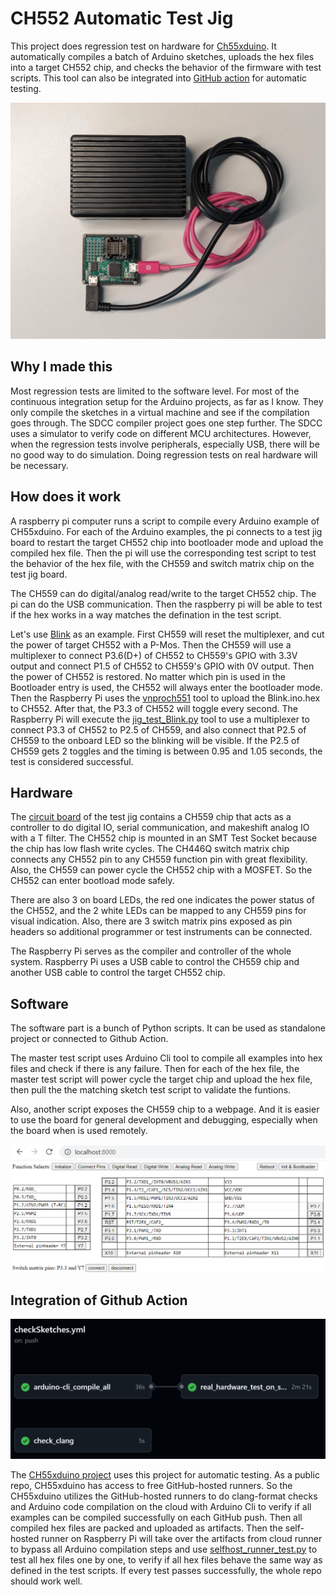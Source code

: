 # CH552 Automatic Test Jig

This project does regression test on hardware for [Ch55xduino](https://github.com/DeqingSun/ch55xduino). It automatically compiles a batch of Arduino sketches, uploads the hex files into a target CH552 chip, and checks the behavior of the firmware with test scripts. This tool can also be integrated into [GitHub action](https://github.com/DeqingSun/ch55xduino/blob/ch55xduino/.github/workflows/checkSketches.yml) for automatic testing.

![photo of circuit board with raspberry pi](https://raw.githubusercontent.com/DeqingSun/CH552-Automatic-Test-Jig/main/img/board_photo.jpg)

## Why I made this

Most regression tests are limited to the software level. For most of the continuous integration setup for the Arduino projects, as far as I know. They only compile the sketches in a virtual machine and see if the compilation goes through. The SDCC compiler project goes one step further. The SDCC uses a simulator to verify code on different MCU architectures. However, when the regression tests involve peripherals, especially USB, there will be no good way to do simulation. Doing regression tests on real hardware will be necessary.

## How does it work

A raspberry pi computer runs a script to compile every Arduino example of CH55xduino. For each of the Arduino examples, the pi connects to a test jig board to restart the target CH552 chip into bootloader mode and upload the compiled hex file. Then the pi will use the corresponding test script to test the behavior of the hex file, with the CH559 and switch matrix chip on the test jig board. 

The CH559 can do digital/analog read/write to the target CH552 chip. The pi can do the USB communication. Then the raspberry pi will be able to test if the hex works in a way matches the defination in the test script. 

Let's use [Blink](https://github.com/DeqingSun/ch55xduino/blob/ch55xduino/ch55xduino/ch55x/libraries/Generic_Examples/examples/01.Basics/Blink/Blink.ino) as an example. First CH559 will reset the multiplexer, and cut the power of target CH552 with a P-Mos. Then the CH559 will use a multiplexer to connect P3.6(D+) of CH552 to CH559's GPIO with 3.3V output and connect P1.5 of CH552 to CH559's GPIO with 0V output. Then the power of CH552 is restored. No matter which pin is used in the Bootloader entry is used, the CH552 will always enter the bootloader mode. Then the Raspberry Pi uses the [vnproch551](https://github.com/DeqingSun/vnproch551/tree/master) tool to upload the Blink.ino.hex to CH552. After that, the P3.3 of CH552 will toggle every second. The Raspberry Pi will execute the [jig_test_Blink.py](https://github.com/DeqingSun/CH552-Automatic-Test-Jig/blob/main/python/sketchTestCode/jig_test_Blink.py) tool to use a multiplexer to connect P3.3 of CH552 to P2.5 of CH559, and also connect that P2.5 of CH559 to the onboard LED so the blinking will be visible. If the P2.5 of CH559 gets 2 toggles and the timing is between 0.95 and 1.05 seconds, the test is considered successful. 

## Hardware

The [circuit board](https://github.com/DeqingSun/CH552-Automatic-Test-Jig/blob/main/PCB/CH552_autoTest_v2.pdf) of the test jig contains a CH559 chip that acts as a controller to do digital IO, serial communication, and makeshift analog IO with a T filter. The CH552 chip is mounted in an SMT Test Socket because the chip has low flash write cycles. The CH446Q switch matrix chip connects any CH552 pin to any CH559 function pin with great flexibility. Also, the CH559 can power cycle the CH552 chip with a MOSFET. So the CH552 can enter bootload mode safely.

There are also 3 on board LEDs, the red one indicates the power status of the CH552, and the 2 white LEDs can be mapped to any CH559 pins for visual indication. Also, there are 3 switch matrix pins exposed as pin headers so additional programmer or test instruments can be connected.

The Raspberry Pi serves as the compiler and controller of the whole system. Raspberry Pi uses a USB cable to control the CH559 chip and another USB cable to control the target CH552 chip.

## Software

The software part is a bunch of Python scripts. It can be used as standalone project or connected to Github Action.

The master test script uses Arduino Cli tool to compile all examples into hex files and check if there is any failure. Then for each of the hex file, the master test script will power cycle the target chip and upload the hex file, then pull the the matching sketch test script to validate the funtions.

Also, another script exposes the CH559 chip to a webpage. And it is easier to use the board for general development and debugging, especially when the board when is used remotely.

![photo of control webpage](https://raw.githubusercontent.com/DeqingSun/CH552-Automatic-Test-Jig/main/img/control_page.png)

## Integration of Github Action

![Github Action flow](https://raw.githubusercontent.com/DeqingSun/CH552-Automatic-Test-Jig/main/img/github_action_flow.png)

The [CH55xduino project](https://github.com/DeqingSun/ch55xduino) uses this project for automatic testing. As a public repo, CH55xduino has access to free GitHub-hosted runners. So the CH55xduino utilizes the GitHub-hosted runners to do clang-format checks and Arduino code compilation on the cloud with Arduino Cli to verify if all examples can be compiled successfully on each GitHub push. Then all compiled hex files are packed and uploaded as artifacts. Then the self-hosted runner on Raspberry Pi will take over the artifacts from cloud runner to bypass all Arduino compilation steps and use [selfhost_runner_test.py](https://github.com/DeqingSun/CH552-Automatic-Test-Jig/blob/main/python/selfhost_runner_test.py) to test all hex files one by one, to verify if all hex files behave the same way as defined in the test scripts. If every test passes successfully, the whole repo should work well.
